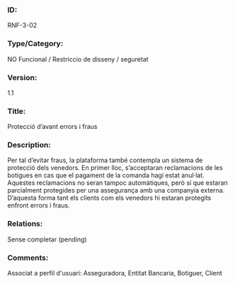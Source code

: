 ### ID:

RNF-3-02

### Type/Category:

NO Funcional / Restriccio de disseny / seguretat

### Version:

1.1

### Title:

Protecció d’avant errors i fraus

### Description:

Per tal d’evitar fraus, la plataforma també contempla un sistema de protecció dels venedors. En primer lloc, s’acceptaran reclamacions de les botigues en cas que el pagament de la comanda hagi estat anul·lat. Aquestes reclamacions no seran tampoc automàtiques, però sí que estaran parcialment protegides per una assegurança amb una companyia externa. D’aquesta forma tant els clients com els venedors hi estaran protegits enfront errors i fraus.

### Relations:

Sense completar (pending)

### Comments:
Associat a perfil d'usuari: Asseguradora, Entitat Bancaria, Botiguer, Client
